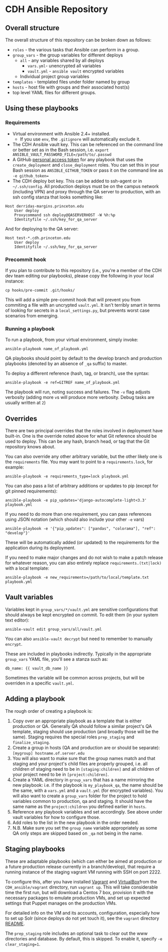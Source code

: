 # CDH Ansible Repository

## Overall structure

The overall structure of this repository can be broken down as follows:
  - `roles` - the various tasks that Ansible can perform in a group.
  - `group_vars` - the group variables for different deploys
    - `all` - any variables shared by all deploys
      - `vars.yml`- unencrypted all variables
      - `vault.yml` - `ansible vault` encrypted variables
    - Individual project group variables
  - `templates` - templated files under folder named by group
  - `hosts` - host file with groups and their associated host(s)
  - top level YAML files for different groups.

## Using these playbooks

### Requirements
  - Virtual environment with Ansible 2.4+ installed.
    - If you use `env`, the `.gitignore` will automatically exclude it.
  - The CDH Ansible vault key. This can be referenced on the command line or
  better set as in the Bash session, i.e.
  `export ANSIBLE_VAULT_PASSWORD_FILE=/path/to/.passwd`
  - A GitHub [personal access token](https://help.github.com/articles/creating-a-personal-access-token-for-the-command-line/)
  for any playbook that uses the `create_deployment` and `close_deployment` roles.
  You can set this in your Bash session as `ANSIBLE_GITHUB_TOKEN` or pass it
  on the command line as `-e github_token=`
  - The CDH deploy bot key. This can be added to ssh-agent or in `~/.ssh/config`.
  All production deploys must be on the campus network (including VPN) and
  proxy through the QA server to production, with an ssh config stanza
  that looks something like:
  ```
  Host derridas-margins.princeton.edu
      User deploy
      Proxycommand ssh deploy@QASERVERHOST -W %h:%p
      Identityfile ~/.ssh/key_for_qa_server
  ```

  And for deploying to the QA server:
  ```
  Host test-*.cdh.princeton.edu
      User deploy
      Identityfile ~/.ssh/key_for_qa_server
  ```

### Precommit hook
If you plan to contribute to this repository (i.e., you're a member of the CDH
dev team editing our playbooks), please copy the following in your local instance:

```{bash}
cp hooks/pre-commit .git/hooks/
```
This will add a simple pre-commit hook that will prevent you from commiting a
file with an uncrypted `vault.yml`. It isn't terribly smart in terms of looking
for secrets in a `local_settings.py`, but prevents worst case scenarios from
emerging.


### Running a playbook

To run a playbook, from your virtual environment, simply invoke:

```{bash}
ansible-playbook name_of_playbook.yml
```

QA playbooks should point by default to the develop branch and production playbooks
(denoted by an absence of `_qa` suffix) to master.

To deploy a different reference (hash, tag, or branch), use the syntax:

```{bash}
ansible-playbook -e ref=GITREF name_of_playbook.yml
```

The playbook will run, noting success and failures. The `-v` flag adjusts verbosity
(adding more `v`s will produce more verbosity. Debug tasks are usually written at `2`)


## Overrides

There are two principal overrides that the roles involved in deployment have
built-in. One is the override noted above for
what Git reference should be used to deploy.
This can be any hash, branch head, or tag that the Git repository knows about.

You can also override any other arbitrary variable, but the other likely one
is the `requirements` file. You may want to point to a `requirements.lock`,
for example:
```{bash}
ansible-playbook -e requirements_type=lock playbook.yml
```

You can also pass a list of arbitrary additions or updates to pip (except for
git pinned requirements):
```{bash}
ansible-playbook -e pip_updates='django-autocomplete-light<3.3' playbook.yml
```

If you need to do more than one requirement, you can pass references using JSON
notation (which should also include your other `-e` vars)
```{bash}
ansible-playbook -e '{"pip_updates": ["pandas", "colorama"], "ref": "develop"}'
```

These will be automatically added (or updated) to the requirements for the
application during its deployment.

If you need to make major changes and do not wish to make a patch release for
whatever reason, you can also entirely replace `requirements.(txt|lock)` with a
local template:

```{bash}
ansible-playbook -e new_requirements=/path/to/local/template.txt playbook.yml
```

## Vault variables

Variables kept in `group_vars/*/vault.yml` are sensitive configurations
that should always be kept encrypted on commit. To edit them (in your system
text editor):
```{bash}
ansible-vault edit group_vars/all/vault.yml
```

You can also `ansible-vault decrypt` but need to remember to manually `encrypt`.

These are included in playbooks indirectly. Typically in the appropriate
`group_vars` YAML file, you'll see a stanza such as:
```{yaml}
db_name: {{ vault_db_name }}
```

Sometimes the variable will be common across projects, but will be overriden
in a specific `vault.yml`.

## Adding a playbook

The rough order of creating a playbook is:

  1. Copy over an appropriate playbook as a template that is either production
  or QA. Generally QA should follow a similar project's QA template, staging should
  use production (and broadly those will be the same). Staging requires the
  special roles `prep_staging` and `finalize_staging`.
  2. Create a group in hosts (QA and production
    are or should be separate):
    ```
    [mygroup]
    hostname.of.server.edu
    ```
  4. You will also want to make sure that the group names match and that staging and your project's child files are properly grouped, i.e. all children of staging need to be in
  `[staging:children]` and all children of your project need to be in
  `[project:children]`.
  5. Create a YAML directory in `group_vars` that has a name mirroring the new
  playbook: i.e. if the playbook is `my_playbook_qa`, the name should be
  the same, with a `vars.yml` and a `vault.yml` (for encrypted variables).
  You will also want to create a `group_vars` folder for the project to hold
  variables common to production, qa and staging. It should have the same name
  as the `project:children` you defined earlier in `hosts`.
  6. Reference any playbook variables and set accordingly. See above under
  vault variables for how to configure those.
  6. Add roles to the list in the new playbook in the order needed.
  7. N.B. Make sure you set the `group_name` variable appropriately as some QA
  only steps are skipped based on `_qa` not being in the name.

## Staging playbooks

These are adaptable playbooks (which can either be aimed at production or a
future production release currently in a branch/develop), that require a running
instance of the staging vagrant VM running with SSH on port 2222.

To configure this, after you have installed [Vagrant](https://www.vagrantup.com/downloads.html)
and [VirtualBox](https://www.virtualbox.org/wiki/Downloads)from the `CDH_ansible/vagrant` directory,
run `vagrant up`. This will take
considerable time the first run, but will download a Centos 7 box, provision it
with the necessary packages to emulate production VMs, and set up expected
settings that Puppet manages on the production VMs.

For detailed info on the VM and its accounts, configuration, especially how to
set up Solr (since deploys do not yet touch it), see the `vagrant` directory
[README](vagrant/README.md).

The `prep_staging` role includes an optional task to clear out the www
directories and database. By default, this is skipped. To enable it,
specify `-e clear_staging=1`.
